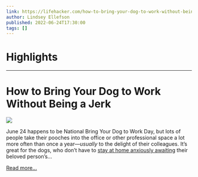 ```yaml
---
link: https://lifehacker.com/how-to-bring-your-dog-to-work-without-being-an-asshole-1849106867
author: Lindsey Ellefson
published: 2022-06-24T17:30:00
tags: []
---
```

# Highlights


---
# How to Bring Your Dog to Work Without Being a Jerk
![](https://i.kinja-img.com/gawker-media/image/upload/s--DJTVbUBa--/c_fit,fl_progressive,q_80,w_636/87c1f68ced69287f0a8c60050a0f9a9f.jpg)

June 24 happens to be National Bring Your Dog to Work Day, but lots of people take their pooches into the office or other professional space a lot more often than once a year—_usually_ to the delight of their colleagues. It’s great for the dogs, who don’t have to [stay at home anxiously awaiting](https://lifehacker.com/how-to-prepare-your-dog-for-an-extended-separation-1848601512) their beloved person’s…

[Read more...](https://lifehacker.com/how-to-bring-your-dog-to-work-without-being-an-asshole-1849106867)